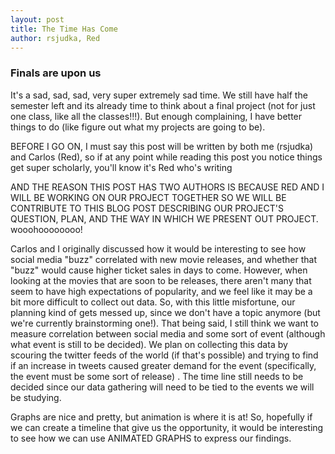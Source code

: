 ```yaml
---
layout: post
title: The Time Has Come
author: rsjudka, Red
---
```



### Finals are upon us

It's a sad, sad, sad, very super extremely sad time. We still have half the semester left and its already time to think about a final project (not for just one class, like all the classes!!!). But enough complaining, I have better things to do (like figure out what my projects are going to be).

BEFORE I GO ON, I must say this post will be written by both me (rsjudka) and Carlos (Red), so if at any point while reading this post you notice things get super scholarly, you'll know it's Red who's writing

AND THE REASON THIS POST HAS TWO AUTHORS IS BECAUSE RED AND I WILL BE WORKING ON OUR PROJECT TOGETHER SO WE WILL BE CONTRIBUTE TO THIS BLOG POST DESCRIBING OUR PROJECT'S QUESTION, PLAN, AND THE WAY IN WHICH WE PRESENT OUT PROJECT. wooohoooooooo!

Carlos and I originally discussed how it would be interesting to see how social media "buzz" correlated with new movie releases, and whether that "buzz" would cause higher ticket sales in days to come. However, when looking at the movies that are soon to be releases, there aren't many that seem to have high expectations of popularity, and we feel like it may be a bit more difficult to collect out data. So, with this little misfortune, our planning kind of gets messed up, since we don't have a topic anymore (but we're currently brainstorming one!). That being said, I still think we want to measure correlation between social media and some sort of event (although what event is still to be decided). We plan on collecting this data by scouring the twitter feeds of the world (if that's possible) and trying to find if an increase in tweets caused greater demand for the event (specifically, the event must be some sort of release) . The time line still needs to be decided since our data gathering will need to be tied to the events we will be studying.

Graphs are nice and pretty, but animation is where it is at! So, hopefully if we can create a timeline that give us the opportunity, it would be interesting to see how we can use ANIMATED GRAPHS to express our findings.
